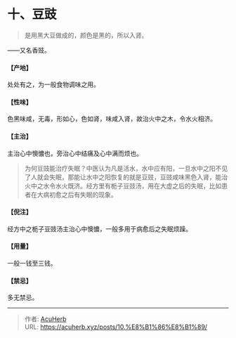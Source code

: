 # 十、豆豉


> 是用黑大豆做成的，颜色是黑的，所以入肾。

——又名香豉。
#### 【产地】
处处有之，为一般食物调味之用。
#### 【性味】
色黑味咸，无毒，形如心，色如肾，味咸入肾，故治火中之木，令水火相济。
#### 【主治】
主治心中懊憹也，旁治心中结痛及心中满而烦也。

> 为何豆豉能治疗失眠？中医认为凡是活水，水中应有阳，一旦水中之阳不见了人就会失眠，那能让水中之阳恢复的就是豆豉，豆豉咸味黑色入肾，能治火中之水令水火既济。经方里有栀子豆豉汤，用在大虚之后的失眠，比如患者在大病初愈之后有失眠的现象。

#### 【倪注】
经方中之栀子豆豉汤主治心中懊憹，一般多用于病愈后之失眠烦躁。
#### 【用量】
一般一钱至三钱。
#### 【禁忌】
多无禁忌。

---

> 作者: [AcuHerb](https://acuherb.xyz)  
> URL: https://acuherb.xyz/posts/10.%E8%B1%86%E8%B1%89/  

